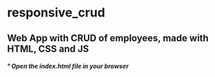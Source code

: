 # responsive_crud

<div> <h2> Web App with CRUD of employees, made with HTML, CSS and JS </h2> </div>
<div> <h5> ° Open the index.html file in your browser </h5> </div>